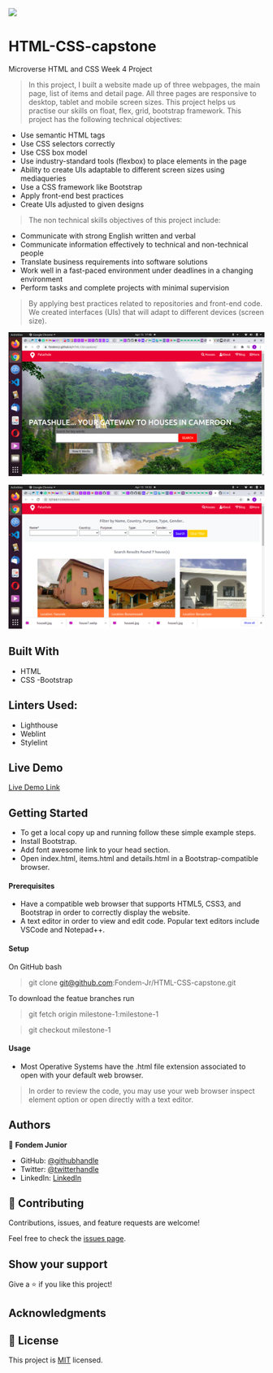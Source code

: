 ![](https://img.shields.io/badge/Microverse-blueviolet)

# HTML-CSS-capstone
Microverse HTML and CSS Week 4 Project
>In this project, I built a website made up of three webpages, the main page, list of items and detail page. All three pages are responsive to desktop, tablet and mobile screen sizes. This project helps us practise our skills on float, flex, grid, bootstrap framework. This project has the following technical objectives:

- Use semantic HTML tags
- Use CSS selectors correctly
- Use CSS box model
- Use industry-standard tools (flexbox) to place   elements in the page
- Ability to create UIs adaptable to different screen sizes using mediaqueries
- Use a CSS framework like Bootstrap
- Apply front-end best practices
- Create UIs adjusted to given designs 

> The non technical skills objectives of this project include:
- Communicate with strong English written and verbal
- Communicate information effectively to technical and non-technical people
- Translate business requirements into software solutions
- Work well in a fast-paced environment under deadlines in a changing environment
- Perform tasks and complete projects with minimal supervision
>By applying best practices related to repositories and front-end code. We created interfaces (UIs) that will adapt to different devices (screen size).

![screenshot](images/main_page.png)

![screenshot](images/List_of_items.png)

## Built With

- HTML
- CSS
-Bootstrap

## Linters Used:

- Lighthouse
- Weblint
- Stylelint

## Live Demo

[Live Demo Link](https://fondem-jr.github.io/HTML-CSS-capstone/)


## Getting Started

- To get a local copy up and running follow these simple example steps.
- Install Bootstrap.
- Add font awesome link to your head section.
- Open index.html, items.html and details.html in a Bootstrap-compatible browser.

#### Prerequisites

- Have a compatible web browser that supports HTML5, CSS3, and Bootstrap in order to correctly display the website.
- A text editor in order to view and edit code. Popular text editors include VSCode and Notepad++.


#### Setup

On GitHub bash
   > git clone git@github.com:Fondem-Jr/HTML-CSS-capstone.git

To download the featue branches run

   > git fetch origin milestone-1:milestone-1

   > git checkout milestone-1


#### Usage

- Most Operative Systems have the .html file extension associated to open with your default web browser.
> In order to review the code, you may use your web browser inspect element option or open directly with a text editor.


## Authors

👤 **Fondem Junior**

- GitHub: [@githubhandle](https://github.com/Fondem-Jr/)
- Twitter: [@twitterhandle](https://twitter.com/OpportunistZeus)
- LinkedIn: [LinkedIn](https://www.linkedin.com/in/fondem-junior-57484744)

## 🤝 Contributing

Contributions, issues, and feature requests are welcome!

Feel free to check the [issues page](issues/).

## Show your support

Give a ⭐️ if you like this project!

## Acknowledgments



## 📝 License

This project is [MIT](lic.url) licensed.
